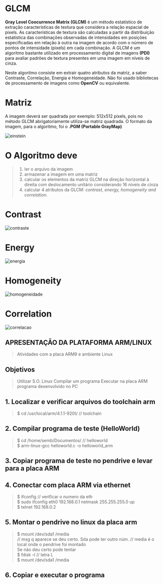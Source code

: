 # GLCM

**Gray Level Coocurrence Matrix (GLCM)** é um método estatístico de extração características de textura que considera a relação espacial de pixels. As características de textura são calculadas a partir da distribuição estatística das combinações observadas de intensidades em posições especificadas em relação à outra na imagem de acordo com o número de pontos de intensidade (pixels) em cada combinação. A GLCM é um algoritmo bastante utilizado em processamento digital de imagens **(PDI)** para avaliar padrões de textura presentes em uma imagem em níveis de cinza.  

Neste algoritmo consiste em extrair quatro atributos da matriz, a saber Contraste, Correlação, Energia e Homogeneidade. Não foi usado bibliotecas de processamento de imagens como **OpenCV** ou equivalente.

# Matriz
A imagem deverá ser quadrada por exemplo: 512x512 pixels, pois no método GLCM abrigatoriamente utiliza-se matriz quadrada. O formato da imagem, para o algoritmo, foi o **.PGM (Portable GrayMap)**  

![einstein](https://user-images.githubusercontent.com/17646546/27186139-cf19b10e-51bd-11e7-878e-c14a9edb6ce5.GIF)

# O Algoritmo deve
> 1) ler o arquivo da imagem 
> 2) armazenar a imagem em uma matriz
> 3) calcular os elementos da matriz GLCM na direção horizontal à direita com deslocamento unitário considerando 16 níveis de cinza
> 4) calcular 4 atributos da GLCM: *contrast, energy, homogeneity and correlation.*  

# Contrast
![contraste](https://user-images.githubusercontent.com/17646546/27185197-f833c848-51ba-11e7-90ee-7a83969a2b2c.png)

# Energy
![energia](https://user-images.githubusercontent.com/17646546/27185241-21795f56-51bb-11e7-8fd4-05426089c1aa.png) 

# Homogeneity
![homogeneidade](https://user-images.githubusercontent.com/17646546/27185271-36ecb1bc-51bb-11e7-8423-5a93a7131ecf.png)

# Correlation
![correlacao](https://user-images.githubusercontent.com/17646546/27185290-438f735a-51bb-11e7-84ea-9983535c046b.png)

## APRESENTAÇÃO DA PLATAFORMA ARM/LINUX  
> Atividades com a placa ARM9 e ambiente Linux

## Objetivos
> Utilizar S.O. Linux
> Compilar um programa
> Executar na placa ARM programa desenvolvido no PC

## 1. Localizar e verificar arquivos do toolchain arm
> $ cd /usr/local/arm/4.1.1-920t/ // toolchain  
## 2. Compilar programa de teste (HelloWorld)
> $ cd /home/semb/Documentos/ // helloworld  
> $ arm-linux-gcc helloworld.c -o helloworld_arm  
## 3. Copiar programa de teste no pendrive e levar para a placa ARM  
## 4. Conectar com placa ARM via ethernet  
> $ ifconfig // verificar o numero da eth  
> $ sudo ifconfig eth0 192.168.0.1 netmask 255.255.255.0 up  
> $ telnet 192.168.0.2  
## 5. Montar o pendrive no linux da placa arm  
> $ mount /dev/sda1 /media  
> // msg q aparece se deu certo. Sda pode ter outro núm. 
> // media é o local onde o pendrive foi montado  
> Se não deu certo pode tentar  
> $ fdisk –l // letra L  
> $ mount /dev/sda1 /media  
## 6. Copiar e executar o programa
